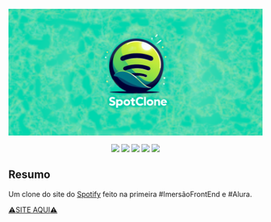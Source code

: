 ![SpotClone](./src/assets/icons/SpotClone.png)

<p align="center">
<img src="https://img.shields.io/github/license/ISS2718/SpotClone"/>
<img src="https://img.shields.io/badge/_-HTML5-grey?logo=html5"/>
<img src="https://img.shields.io/badge/_-CSS3-grey?logo=css3"/>
<img src="https://img.shields.io/badge/_-javascript-grey?logo=javascript"/>
<img src="https://img.shields.io/badge/Imersão Front--End-Alura-blue"/>
</p>


## Resumo
Um clone do site do [Spotify](https://open.spotify.com/intl-pt) feito na primeira #ImersãoFrontEnd e #Alura.

[:warning:SITE AQUI:warning:](https://iss2718.github.io/SpotClone/)
